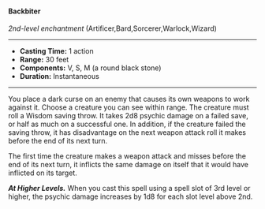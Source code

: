 #### Backbiter
*2nd-level enchantment* (Artificer,Bard,Sorcerer,Warlock,Wizard)
___
- **Casting Time:** 1 action
- **Range:** 30 feet
- **Components:** V, S, M (a round black stone)
- **Duration:** Instantaneous
---
You place a dark curse on an enemy that causes its own weapons to work against it. Choose a creature you can see within range. The creature must roll a Wisdom saving throw. It takes 2d8 psychic damage on a failed save, or half as much on a successful one. In addition, if the creature failed the saving throw, it has disadvantage on the next weapon attack roll it makes before the end of its next turn.

The first time the creature makes a weapon attack and misses before the end of its next turn, it inflicts the same damage on itself that it would have inflicted on its target.

***At Higher Levels.***  When you cast this spell using a spell slot of 3rd level or higher, the psychic damage increases by 1d8 for each slot level above 2nd.
